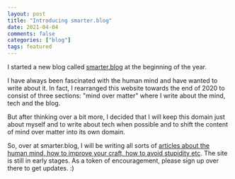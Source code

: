 ```yaml
---
layout: post
title: "Introducing smarter.blog"
date: 2021-04-04
comments: false
categories: ["blog"]
tags: featured
---
```

I started a new blog called [smarter.blog](http://smarter.blog) at the beginning of the year.

I have always been fascinated with the human mind and have wanted to write about it.
In fact, I rearranged this website towards the end of 2020 to consist of
three sections: "mind over matter" where I write about the mind, tech and the blog. 

But after thinking over a bit more, I decided that
I will keep this domain just about myself and to write about tech when possible and to shift the content
of mind over matter into its own domain.

So, over at smarter.blog, I will be writing all sorts of [articles about the human mind, how to improve your craft, how to avoid stupidity etc](http://smarter.blog). The site is still in early stages. As a token of encouragement, please sign up over there to get updates. :)